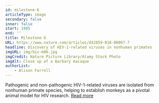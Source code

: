```yaml
---
id: milestone-6
articleType: image
secondary: false
inner: false
start: 1985 
end: ''
title: Milestone 6
URL: https://www.nature.com/articles/d42859-018-00007-7
headline: Discovery of HIV-1-related viruses in nonhuman primates
imgURL: img/hiv-m06.jpg
imgCredit: Nature Picture Library/Alamy Stock Photo
imgAlt: Close up of a Barbary macaque
authorList:
    - Alison Farrell
---
```

Pathogenic and non-pathogenic HIV-1-related viruses are isolated from nonhuman primate species, helping to establish monkeys as a pivotal animal model for HIV research. <a href="https://www.nature.com/articles/d42859-018-00007-7">Read more</a>